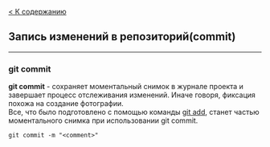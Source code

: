 [< К содержанию](./readme.md)

## Запись изменений в репозиторий(commit)

---

### git commit


**git commit** - сохраняет моментальный снимок в журнале проекта и завершает процесс отслеживания изменений. Иначе говоря, фиксация похожа на создание фотографии.   
    Все, что было подготовлено с помощью команды [git add](./add.md), станет частью моментального снимка при использовании git commit.


```bash=
git commit -m "<comment>"
```

